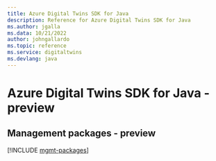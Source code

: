 ```yaml
---
title: Azure Digital Twins SDK for Java
description: Reference for Azure Digital Twins SDK for Java
ms.author: jgalla
ms.data: 10/21/2022
author: johngallardo
ms.topic: reference
ms.service: digitaltwins
ms.devlang: java
---
```

# Azure Digital Twins SDK for Java - preview

## Management packages - preview
[!INCLUDE [mgmt-packages](digital-twins-mgmt-index.md)]